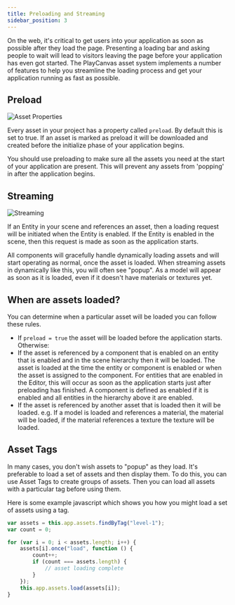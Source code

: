 ```yaml
---
title: Preloading and Streaming
sidebar_position: 3
---
```


On the web, it's critical to get users into your application as soon as possible after they load the page. Presenting a loading bar and asking people to wait will lead to visitors leaving the page before your application has even got started. The PlayCanvas asset system implements a number of features to help you streamline the loading process and get your application running as fast as possible.

## Preload

![Asset Properties][1]

Every asset in your project has a property called `preload`. By default this is set to true. If an asset is marked as preload it will be downloaded and created before the initialize phase of your application begins.

You should use preloading to make sure all the assets you need at the start of your application are present. This will prevent any assets from 'popping' in after the application begins.

## Streaming

![Streaming][2]

If an Entity in your scene and references an asset, then a loading request will be initiated when the Entity is enabled. If the Entity is enabled in the scene, then this request is made as soon as the application starts.

All components will gracefully handle dynamically loading assets and will start operating as normal, once the asset is loaded. When streaming assets in dynamically like this, you will often see "popup". As a model will appear as soon as it is loaded, even if it doesn't have materials or textures yet.

## When are assets loaded?

You can determine when a particular asset will be loaded you can follow these rules.

* If `preload = true` the asset will be loaded before the application starts. Otherwise:
* If the asset is referenced by a component that is enabled on an entity that is enabled and in the scene hierarchy then it will be loaded. The asset is loaded at the time the entity or component is enabled or when the asset is assigned to the component. For entities that are enabled in the Editor, this will occur as soon as the application starts just after preloading has finished. A component is defined as enabled if it is enabled and all entities in the hierarchy above it are enabled.
* If the asset is referenced by another asset that is loaded then it will be loaded. e.g. If a model is loaded and references a material, the material will be loaded, if the material references a texture the texture will be loaded.

## Asset Tags

In many cases, you don't wish assets to "popup" as they load. It's preferable to load a set of assets and then display them. To do this, you can use Asset Tags to create groups of assets. Then you can load all assets with a particular tag before using them.

Here is some example javascript which shows you how you might load a set of assets using a tag.

```javascript
var assets = this.app.assets.findByTag("level-1");
var count = 0;

for (var i = 0; i < assets.length; i++) {
    assets[i].once("load", function () {
        count++;
        if (count === assets.length) {
            // asset loading complete
        }
    });
    this.app.assets.load(assets[i]);
}
```

[1]: /images/user-manual/assets/preloading-and-streaming/asset-properties.jpg
[2]: /images/user-manual/assets/preloading-and-streaming/streaming.gif
